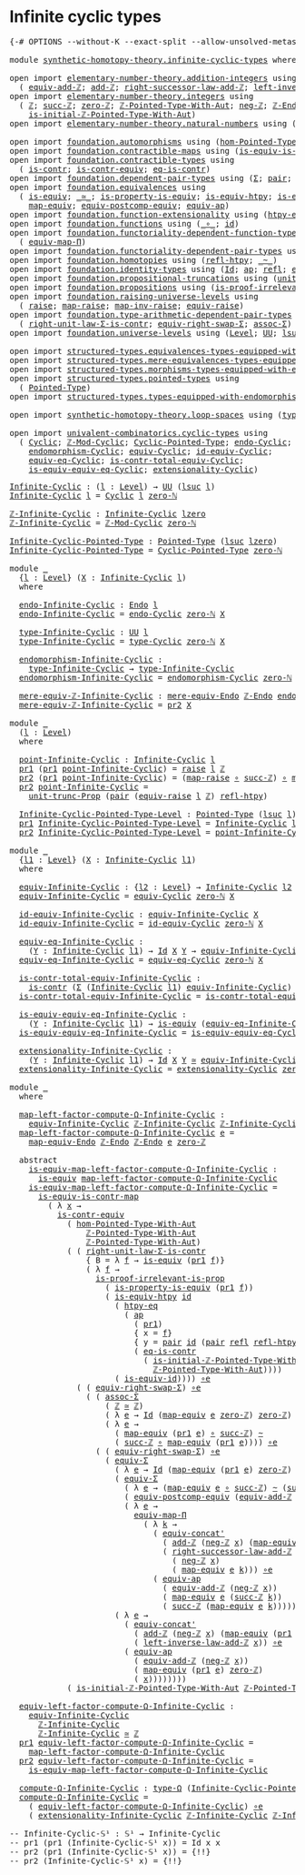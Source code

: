 # Infinite cyclic types

<pre class="Agda"><a id="34" class="Symbol">{-#</a> <a id="38" class="Keyword">OPTIONS</a> <a id="46" class="Pragma">--without-K</a> <a id="58" class="Pragma">--exact-split</a> <a id="72" class="Pragma">--allow-unsolved-metas</a> <a id="95" class="Symbol">#-}</a>

<a id="100" class="Keyword">module</a> <a id="107" href="synthetic-homotopy-theory.infinite-cyclic-types.html" class="Module">synthetic-homotopy-theory.infinite-cyclic-types</a> <a id="155" class="Keyword">where</a>

<a id="162" class="Keyword">open</a> <a id="167" class="Keyword">import</a> <a id="174" href="elementary-number-theory.addition-integers.html" class="Module">elementary-number-theory.addition-integers</a> <a id="217" class="Keyword">using</a>
  <a id="225" class="Symbol">(</a> <a id="227" href="elementary-number-theory.addition-integers.html#14008" class="Function">equiv-add-ℤ</a><a id="238" class="Symbol">;</a> <a id="240" href="elementary-number-theory.addition-integers.html#1489" class="Function">add-ℤ</a><a id="245" class="Symbol">;</a> <a id="247" href="elementary-number-theory.addition-integers.html#4028" class="Function">right-successor-law-add-ℤ</a><a id="272" class="Symbol">;</a> <a id="274" href="elementary-number-theory.addition-integers.html#7226" class="Function">left-inverse-law-add-ℤ</a><a id="296" class="Symbol">)</a>
<a id="298" class="Keyword">open</a> <a id="303" class="Keyword">import</a> <a id="310" href="elementary-number-theory.integers.html" class="Module">elementary-number-theory.integers</a> <a id="344" class="Keyword">using</a>
  <a id="352" class="Symbol">(</a> <a id="354" href="elementary-number-theory.integers.html#1867" class="Function">ℤ</a><a id="355" class="Symbol">;</a> <a id="357" href="elementary-number-theory.integers.html#3458" class="Function">succ-ℤ</a><a id="363" class="Symbol">;</a> <a id="365" href="elementary-number-theory.integers.html#2119" class="Function">zero-ℤ</a><a id="371" class="Symbol">;</a> <a id="373" href="elementary-number-theory.integers.html#11387" class="Function">ℤ-Pointed-Type-With-Aut</a><a id="396" class="Symbol">;</a> <a id="398" href="elementary-number-theory.integers.html#3883" class="Function">neg-ℤ</a><a id="403" class="Symbol">;</a> <a id="405" href="elementary-number-theory.integers.html#3783" class="Function">ℤ-Endo</a><a id="411" class="Symbol">;</a>
    <a id="417" href="elementary-number-theory.integers.html#20906" class="Function">is-initial-ℤ-Pointed-Type-With-Aut</a><a id="451" class="Symbol">)</a>
<a id="453" class="Keyword">open</a> <a id="458" class="Keyword">import</a> <a id="465" href="elementary-number-theory.natural-numbers.html" class="Module">elementary-number-theory.natural-numbers</a> <a id="506" class="Keyword">using</a> <a id="512" class="Symbol">(</a><a id="513" href="elementary-number-theory.natural-numbers.html#1465" class="InductiveConstructor">zero-ℕ</a><a id="519" class="Symbol">)</a>

<a id="522" class="Keyword">open</a> <a id="527" class="Keyword">import</a> <a id="534" href="foundation.automorphisms.html" class="Module">foundation.automorphisms</a> <a id="559" class="Keyword">using</a> <a id="565" class="Symbol">(</a><a id="566" href="foundation.automorphisms.html#2986" class="Function">hom-Pointed-Type-With-Aut</a><a id="591" class="Symbol">)</a>
<a id="593" class="Keyword">open</a> <a id="598" class="Keyword">import</a> <a id="605" href="foundation.contractible-maps.html" class="Module">foundation.contractible-maps</a> <a id="634" class="Keyword">using</a> <a id="640" class="Symbol">(</a><a id="641" href="foundation-core.contractible-maps.html#2368" class="Function">is-equiv-is-contr-map</a><a id="662" class="Symbol">)</a>
<a id="664" class="Keyword">open</a> <a id="669" class="Keyword">import</a> <a id="676" href="foundation.contractible-types.html" class="Module">foundation.contractible-types</a> <a id="706" class="Keyword">using</a>
  <a id="714" class="Symbol">(</a> <a id="716" href="foundation-core.contractible-types.html#992" class="Function">is-contr</a><a id="724" class="Symbol">;</a> <a id="726" href="foundation-core.contractible-types.html#3297" class="Function">is-contr-equiv</a><a id="740" class="Symbol">;</a> <a id="742" href="foundation-core.contractible-types.html#1299" class="Function">eq-is-contr</a><a id="753" class="Symbol">)</a>
<a id="755" class="Keyword">open</a> <a id="760" class="Keyword">import</a> <a id="767" href="foundation.dependent-pair-types.html" class="Module">foundation.dependent-pair-types</a> <a id="799" class="Keyword">using</a> <a id="805" class="Symbol">(</a><a id="806" href="foundation-core.dependent-pair-types.html#502" class="Record">Σ</a><a id="807" class="Symbol">;</a> <a id="809" href="foundation-core.dependent-pair-types.html#575" class="InductiveConstructor">pair</a><a id="813" class="Symbol">;</a> <a id="815" href="foundation-core.dependent-pair-types.html#592" class="Field">pr1</a><a id="818" class="Symbol">;</a> <a id="820" href="foundation-core.dependent-pair-types.html#604" class="Field">pr2</a><a id="823" class="Symbol">)</a>
<a id="825" class="Keyword">open</a> <a id="830" class="Keyword">import</a> <a id="837" href="foundation.equivalences.html" class="Module">foundation.equivalences</a> <a id="861" class="Keyword">using</a>
  <a id="869" class="Symbol">(</a> <a id="871" href="foundation-core.equivalences.html#1542" class="Function">is-equiv</a><a id="879" class="Symbol">;</a> <a id="881" href="foundation-core.equivalences.html#1607" class="Function Operator">_≃_</a><a id="884" class="Symbol">;</a> <a id="886" href="foundation.equivalences.html#12189" class="Function">is-property-is-equiv</a><a id="906" class="Symbol">;</a> <a id="908" href="foundation-core.equivalences.html#10144" class="Function">is-equiv-htpy</a><a id="921" class="Symbol">;</a> <a id="923" href="foundation-core.equivalences.html#2309" class="Function">is-equiv-id</a><a id="934" class="Symbol">;</a> <a id="936" href="foundation-core.equivalences.html#7855" class="Function Operator">_∘e_</a><a id="940" class="Symbol">;</a>
    <a id="946" href="foundation-core.equivalences.html#1807" class="Function">map-equiv</a><a id="955" class="Symbol">;</a> <a id="957" href="foundation.equivalences.html#17419" class="Function">equiv-postcomp-equiv</a><a id="977" class="Symbol">;</a> <a id="979" href="foundation-core.equivalences.html#16732" class="Function">equiv-ap</a><a id="987" class="Symbol">)</a>
<a id="989" class="Keyword">open</a> <a id="994" class="Keyword">import</a> <a id="1001" href="foundation.function-extensionality.html" class="Module">foundation.function-extensionality</a> <a id="1036" class="Keyword">using</a> <a id="1042" class="Symbol">(</a><a id="1043" href="foundation-core.function-extensionality.html#964" class="Function">htpy-eq</a><a id="1050" class="Symbol">)</a>
<a id="1052" class="Keyword">open</a> <a id="1057" class="Keyword">import</a> <a id="1064" href="foundation.functions.html" class="Module">foundation.functions</a> <a id="1085" class="Keyword">using</a> <a id="1091" class="Symbol">(</a><a id="1092" href="foundation-core.functions.html#407" class="Function Operator">_∘_</a><a id="1095" class="Symbol">;</a> <a id="1097" href="foundation-core.functions.html#309" class="Function">id</a><a id="1099" class="Symbol">)</a>
<a id="1101" class="Keyword">open</a> <a id="1106" class="Keyword">import</a> <a id="1113" href="foundation.functoriality-dependent-function-types.html" class="Module">foundation.functoriality-dependent-function-types</a> <a id="1163" class="Keyword">using</a>
  <a id="1171" class="Symbol">(</a> <a id="1173" href="foundation-core.functoriality-dependent-function-types.html#2222" class="Function">equiv-map-Π</a><a id="1184" class="Symbol">)</a>
<a id="1186" class="Keyword">open</a> <a id="1191" class="Keyword">import</a> <a id="1198" href="foundation.functoriality-dependent-pair-types.html" class="Module">foundation.functoriality-dependent-pair-types</a> <a id="1244" class="Keyword">using</a> <a id="1250" class="Symbol">(</a><a id="1251" href="foundation-core.functoriality-dependent-pair-types.html#10421" class="Function">equiv-Σ</a><a id="1258" class="Symbol">)</a>
<a id="1260" class="Keyword">open</a> <a id="1265" class="Keyword">import</a> <a id="1272" href="foundation.homotopies.html" class="Module">foundation.homotopies</a> <a id="1294" class="Keyword">using</a> <a id="1300" class="Symbol">(</a><a id="1301" href="foundation-core.homotopies.html#710" class="Function">refl-htpy</a><a id="1310" class="Symbol">;</a> <a id="1312" href="foundation-core.homotopies.html#545" class="Function Operator">_~_</a><a id="1315" class="Symbol">)</a>
<a id="1317" class="Keyword">open</a> <a id="1322" class="Keyword">import</a> <a id="1329" href="foundation.identity-types.html" class="Module">foundation.identity-types</a> <a id="1355" class="Keyword">using</a> <a id="1361" class="Symbol">(</a><a id="1362" href="foundation-core.identity-types.html#641" class="Datatype">Id</a><a id="1364" class="Symbol">;</a> <a id="1366" href="foundation-core.identity-types.html#2853" class="Function">ap</a><a id="1368" class="Symbol">;</a> <a id="1370" href="foundation-core.identity-types.html#694" class="InductiveConstructor">refl</a><a id="1374" class="Symbol">;</a> <a id="1376" href="foundation.identity-types.html#2710" class="Function">equiv-concat&#39;</a><a id="1389" class="Symbol">)</a>
<a id="1391" class="Keyword">open</a> <a id="1396" class="Keyword">import</a> <a id="1403" href="foundation.propositional-truncations.html" class="Module">foundation.propositional-truncations</a> <a id="1440" class="Keyword">using</a> <a id="1446" class="Symbol">(</a><a id="1447" href="foundation.propositional-truncations.html#2096" class="Function">unit-trunc-Prop</a><a id="1462" class="Symbol">)</a>
<a id="1464" class="Keyword">open</a> <a id="1469" class="Keyword">import</a> <a id="1476" href="foundation.propositions.html" class="Module">foundation.propositions</a> <a id="1500" class="Keyword">using</a> <a id="1506" class="Symbol">(</a><a id="1507" href="foundation-core.propositions.html#3036" class="Function">is-proof-irrelevant-is-prop</a><a id="1534" class="Symbol">)</a>
<a id="1536" class="Keyword">open</a> <a id="1541" class="Keyword">import</a> <a id="1548" href="foundation.raising-universe-levels.html" class="Module">foundation.raising-universe-levels</a> <a id="1583" class="Keyword">using</a>
  <a id="1591" class="Symbol">(</a> <a id="1593" href="foundation.raising-universe-levels.html#964" class="Datatype">raise</a><a id="1598" class="Symbol">;</a> <a id="1600" href="foundation.raising-universe-levels.html#1029" class="InductiveConstructor">map-raise</a><a id="1609" class="Symbol">;</a> <a id="1611" href="foundation.raising-universe-levels.html#1105" class="Function">map-inv-raise</a><a id="1624" class="Symbol">;</a> <a id="1626" href="foundation.raising-universe-levels.html#1541" class="Function">equiv-raise</a><a id="1637" class="Symbol">)</a>
<a id="1639" class="Keyword">open</a> <a id="1644" class="Keyword">import</a> <a id="1651" href="foundation.type-arithmetic-dependent-pair-types.html" class="Module">foundation.type-arithmetic-dependent-pair-types</a> <a id="1699" class="Keyword">using</a>
  <a id="1707" class="Symbol">(</a> <a id="1709" href="foundation-core.type-arithmetic-dependent-pair-types.html#4301" class="Function">right-unit-law-Σ-is-contr</a><a id="1734" class="Symbol">;</a> <a id="1736" href="foundation-core.type-arithmetic-dependent-pair-types.html#11499" class="Function">equiv-right-swap-Σ</a><a id="1754" class="Symbol">;</a> <a id="1756" href="foundation-core.type-arithmetic-dependent-pair-types.html#5662" class="Function">assoc-Σ</a><a id="1763" class="Symbol">)</a>
<a id="1765" class="Keyword">open</a> <a id="1770" class="Keyword">import</a> <a id="1777" href="foundation.universe-levels.html" class="Module">foundation.universe-levels</a> <a id="1804" class="Keyword">using</a> <a id="1810" class="Symbol">(</a><a id="1811" href="Agda.Primitive.html#597" class="Postulate">Level</a><a id="1816" class="Symbol">;</a> <a id="1818" href="foundation-core.universe-levels.html#222" class="Primitive">UU</a><a id="1820" class="Symbol">;</a> <a id="1822" href="Agda.Primitive.html#780" class="Primitive">lsuc</a><a id="1826" class="Symbol">;</a> <a id="1828" href="Agda.Primitive.html#764" class="Primitive">lzero</a><a id="1833" class="Symbol">;</a> <a id="1835" href="Agda.Primitive.html#810" class="Primitive Operator">_⊔_</a><a id="1838" class="Symbol">)</a>

<a id="1841" class="Keyword">open</a> <a id="1846" class="Keyword">import</a> <a id="1853" href="structured-types.equivalences-types-equipped-with-endomorphisms.html" class="Module">structured-types.equivalences-types-equipped-with-endomorphisms</a>
<a id="1917" class="Keyword">open</a> <a id="1922" class="Keyword">import</a> <a id="1929" href="structured-types.mere-equivalences-types-equipped-with-endomorphisms.html" class="Module">structured-types.mere-equivalences-types-equipped-with-endomorphisms</a>
<a id="1998" class="Keyword">open</a> <a id="2003" class="Keyword">import</a> <a id="2010" href="structured-types.morphisms-types-equipped-with-endomorphisms.html" class="Module">structured-types.morphisms-types-equipped-with-endomorphisms</a>
<a id="2071" class="Keyword">open</a> <a id="2076" class="Keyword">import</a> <a id="2083" href="structured-types.pointed-types.html" class="Module">structured-types.pointed-types</a> <a id="2114" class="Keyword">using</a>
  <a id="2122" class="Symbol">(</a> <a id="2124" href="structured-types.pointed-types.html#383" class="Function">Pointed-Type</a><a id="2136" class="Symbol">)</a>
<a id="2138" class="Keyword">open</a> <a id="2143" class="Keyword">import</a> <a id="2150" href="structured-types.types-equipped-with-endomorphisms.html" class="Module">structured-types.types-equipped-with-endomorphisms</a>

<a id="2202" class="Keyword">open</a> <a id="2207" class="Keyword">import</a> <a id="2214" href="synthetic-homotopy-theory.loop-spaces.html" class="Module">synthetic-homotopy-theory.loop-spaces</a> <a id="2252" class="Keyword">using</a> <a id="2258" class="Symbol">(</a><a id="2259" href="synthetic-homotopy-theory.loop-spaces.html#1115" class="Function">type-Ω</a><a id="2265" class="Symbol">)</a>

<a id="2268" class="Keyword">open</a> <a id="2273" class="Keyword">import</a> <a id="2280" href="univalent-combinatorics.cyclic-types.html" class="Module">univalent-combinatorics.cyclic-types</a> <a id="2317" class="Keyword">using</a>
  <a id="2325" class="Symbol">(</a> <a id="2327" href="univalent-combinatorics.cyclic-types.html#3991" class="Function">Cyclic</a><a id="2333" class="Symbol">;</a> <a id="2335" href="univalent-combinatorics.cyclic-types.html#4074" class="Function">ℤ-Mod-Cyclic</a><a id="2347" class="Symbol">;</a> <a id="2349" href="univalent-combinatorics.cyclic-types.html#4210" class="Function">Cyclic-Pointed-Type</a><a id="2368" class="Symbol">;</a> <a id="2370" href="univalent-combinatorics.cyclic-types.html#4359" class="Function">endo-Cyclic</a><a id="2381" class="Symbol">;</a> <a id="2383" href="univalent-combinatorics.cyclic-types.html#4436" class="Function">type-Cyclic</a><a id="2394" class="Symbol">;</a>
    <a id="2400" href="univalent-combinatorics.cyclic-types.html#4994" class="Function">endomorphism-Cyclic</a><a id="2419" class="Symbol">;</a> <a id="2421" href="univalent-combinatorics.cyclic-types.html#5238" class="Function">equiv-Cyclic</a><a id="2433" class="Symbol">;</a> <a id="2435" href="univalent-combinatorics.cyclic-types.html#6261" class="Function">id-equiv-Cyclic</a><a id="2450" class="Symbol">;</a>
    <a id="2456" href="univalent-combinatorics.cyclic-types.html#6402" class="Function">equiv-eq-Cyclic</a><a id="2471" class="Symbol">;</a> <a id="2473" href="univalent-combinatorics.cyclic-types.html#6512" class="Function">is-contr-total-equiv-Cyclic</a><a id="2500" class="Symbol">;</a>
    <a id="2506" href="univalent-combinatorics.cyclic-types.html#6941" class="Function">is-equiv-equiv-eq-Cyclic</a><a id="2530" class="Symbol">;</a> <a id="2532" href="univalent-combinatorics.cyclic-types.html#7180" class="Function">extensionality-Cyclic</a><a id="2553" class="Symbol">)</a>
</pre>
<pre class="Agda"><a id="Infinite-Cyclic"></a><a id="2568" href="synthetic-homotopy-theory.infinite-cyclic-types.html#2568" class="Function">Infinite-Cyclic</a> <a id="2584" class="Symbol">:</a> <a id="2586" class="Symbol">(</a><a id="2587" href="synthetic-homotopy-theory.infinite-cyclic-types.html#2587" class="Bound">l</a> <a id="2589" class="Symbol">:</a> <a id="2591" href="Agda.Primitive.html#597" class="Postulate">Level</a><a id="2596" class="Symbol">)</a> <a id="2598" class="Symbol">→</a> <a id="2600" href="foundation-core.universe-levels.html#222" class="Primitive">UU</a> <a id="2603" class="Symbol">(</a><a id="2604" href="Agda.Primitive.html#780" class="Primitive">lsuc</a> <a id="2609" href="synthetic-homotopy-theory.infinite-cyclic-types.html#2587" class="Bound">l</a><a id="2610" class="Symbol">)</a>
<a id="2612" href="synthetic-homotopy-theory.infinite-cyclic-types.html#2568" class="Function">Infinite-Cyclic</a> <a id="2628" href="synthetic-homotopy-theory.infinite-cyclic-types.html#2628" class="Bound">l</a> <a id="2630" class="Symbol">=</a> <a id="2632" href="univalent-combinatorics.cyclic-types.html#3991" class="Function">Cyclic</a> <a id="2639" href="synthetic-homotopy-theory.infinite-cyclic-types.html#2628" class="Bound">l</a> <a id="2641" href="elementary-number-theory.natural-numbers.html#1465" class="InductiveConstructor">zero-ℕ</a> 

<a id="ℤ-Infinite-Cyclic"></a><a id="2650" href="synthetic-homotopy-theory.infinite-cyclic-types.html#2650" class="Function">ℤ-Infinite-Cyclic</a> <a id="2668" class="Symbol">:</a> <a id="2670" href="synthetic-homotopy-theory.infinite-cyclic-types.html#2568" class="Function">Infinite-Cyclic</a> <a id="2686" href="Agda.Primitive.html#764" class="Primitive">lzero</a>
<a id="2692" href="synthetic-homotopy-theory.infinite-cyclic-types.html#2650" class="Function">ℤ-Infinite-Cyclic</a> <a id="2710" class="Symbol">=</a> <a id="2712" href="univalent-combinatorics.cyclic-types.html#4074" class="Function">ℤ-Mod-Cyclic</a> <a id="2725" href="elementary-number-theory.natural-numbers.html#1465" class="InductiveConstructor">zero-ℕ</a>

<a id="Infinite-Cyclic-Pointed-Type"></a><a id="2733" href="synthetic-homotopy-theory.infinite-cyclic-types.html#2733" class="Function">Infinite-Cyclic-Pointed-Type</a> <a id="2762" class="Symbol">:</a> <a id="2764" href="structured-types.pointed-types.html#383" class="Function">Pointed-Type</a> <a id="2777" class="Symbol">(</a><a id="2778" href="Agda.Primitive.html#780" class="Primitive">lsuc</a> <a id="2783" href="Agda.Primitive.html#764" class="Primitive">lzero</a><a id="2788" class="Symbol">)</a>
<a id="2790" href="synthetic-homotopy-theory.infinite-cyclic-types.html#2733" class="Function">Infinite-Cyclic-Pointed-Type</a> <a id="2819" class="Symbol">=</a> <a id="2821" href="univalent-combinatorics.cyclic-types.html#4210" class="Function">Cyclic-Pointed-Type</a> <a id="2841" href="elementary-number-theory.natural-numbers.html#1465" class="InductiveConstructor">zero-ℕ</a>

<a id="2849" class="Keyword">module</a> <a id="2856" href="synthetic-homotopy-theory.infinite-cyclic-types.html#2856" class="Module">_</a>
  <a id="2860" class="Symbol">{</a><a id="2861" href="synthetic-homotopy-theory.infinite-cyclic-types.html#2861" class="Bound">l</a> <a id="2863" class="Symbol">:</a> <a id="2865" href="Agda.Primitive.html#597" class="Postulate">Level</a><a id="2870" class="Symbol">}</a> <a id="2872" class="Symbol">(</a><a id="2873" href="synthetic-homotopy-theory.infinite-cyclic-types.html#2873" class="Bound">X</a> <a id="2875" class="Symbol">:</a> <a id="2877" href="synthetic-homotopy-theory.infinite-cyclic-types.html#2568" class="Function">Infinite-Cyclic</a> <a id="2893" href="synthetic-homotopy-theory.infinite-cyclic-types.html#2861" class="Bound">l</a><a id="2894" class="Symbol">)</a>
  <a id="2898" class="Keyword">where</a>

  <a id="2907" href="synthetic-homotopy-theory.infinite-cyclic-types.html#2907" class="Function">endo-Infinite-Cyclic</a> <a id="2928" class="Symbol">:</a> <a id="2930" href="structured-types.types-equipped-with-endomorphisms.html#454" class="Function">Endo</a> <a id="2935" href="synthetic-homotopy-theory.infinite-cyclic-types.html#2861" class="Bound">l</a>
  <a id="2939" href="synthetic-homotopy-theory.infinite-cyclic-types.html#2907" class="Function">endo-Infinite-Cyclic</a> <a id="2960" class="Symbol">=</a> <a id="2962" href="univalent-combinatorics.cyclic-types.html#4359" class="Function">endo-Cyclic</a> <a id="2974" href="elementary-number-theory.natural-numbers.html#1465" class="InductiveConstructor">zero-ℕ</a> <a id="2981" href="synthetic-homotopy-theory.infinite-cyclic-types.html#2873" class="Bound">X</a>
  
  <a id="2988" href="synthetic-homotopy-theory.infinite-cyclic-types.html#2988" class="Function">type-Infinite-Cyclic</a> <a id="3009" class="Symbol">:</a> <a id="3011" href="foundation-core.universe-levels.html#222" class="Primitive">UU</a> <a id="3014" href="synthetic-homotopy-theory.infinite-cyclic-types.html#2861" class="Bound">l</a>
  <a id="3018" href="synthetic-homotopy-theory.infinite-cyclic-types.html#2988" class="Function">type-Infinite-Cyclic</a> <a id="3039" class="Symbol">=</a> <a id="3041" href="univalent-combinatorics.cyclic-types.html#4436" class="Function">type-Cyclic</a> <a id="3053" href="elementary-number-theory.natural-numbers.html#1465" class="InductiveConstructor">zero-ℕ</a> <a id="3060" href="synthetic-homotopy-theory.infinite-cyclic-types.html#2873" class="Bound">X</a>
  
  <a id="3067" href="synthetic-homotopy-theory.infinite-cyclic-types.html#3067" class="Function">endomorphism-Infinite-Cyclic</a> <a id="3096" class="Symbol">:</a>
    <a id="3102" href="synthetic-homotopy-theory.infinite-cyclic-types.html#2988" class="Function">type-Infinite-Cyclic</a> <a id="3123" class="Symbol">→</a> <a id="3125" href="synthetic-homotopy-theory.infinite-cyclic-types.html#2988" class="Function">type-Infinite-Cyclic</a>
  <a id="3148" href="synthetic-homotopy-theory.infinite-cyclic-types.html#3067" class="Function">endomorphism-Infinite-Cyclic</a> <a id="3177" class="Symbol">=</a> <a id="3179" href="univalent-combinatorics.cyclic-types.html#4994" class="Function">endomorphism-Cyclic</a> <a id="3199" href="elementary-number-theory.natural-numbers.html#1465" class="InductiveConstructor">zero-ℕ</a> <a id="3206" href="synthetic-homotopy-theory.infinite-cyclic-types.html#2873" class="Bound">X</a>

  <a id="3211" href="synthetic-homotopy-theory.infinite-cyclic-types.html#3211" class="Function">mere-equiv-ℤ-Infinite-Cyclic</a> <a id="3240" class="Symbol">:</a> <a id="3242" href="structured-types.mere-equivalences-types-equipped-with-endomorphisms.html#944" class="Function">mere-equiv-Endo</a> <a id="3258" href="elementary-number-theory.integers.html#3783" class="Function">ℤ-Endo</a> <a id="3265" href="synthetic-homotopy-theory.infinite-cyclic-types.html#2907" class="Function">endo-Infinite-Cyclic</a>
  <a id="3288" href="synthetic-homotopy-theory.infinite-cyclic-types.html#3211" class="Function">mere-equiv-ℤ-Infinite-Cyclic</a> <a id="3317" class="Symbol">=</a> <a id="3319" href="foundation-core.dependent-pair-types.html#604" class="Field">pr2</a> <a id="3323" href="synthetic-homotopy-theory.infinite-cyclic-types.html#2873" class="Bound">X</a>
  
<a id="3328" class="Keyword">module</a> <a id="3335" href="synthetic-homotopy-theory.infinite-cyclic-types.html#3335" class="Module">_</a>
  <a id="3339" class="Symbol">(</a><a id="3340" href="synthetic-homotopy-theory.infinite-cyclic-types.html#3340" class="Bound">l</a> <a id="3342" class="Symbol">:</a> <a id="3344" href="Agda.Primitive.html#597" class="Postulate">Level</a><a id="3349" class="Symbol">)</a>
  <a id="3353" class="Keyword">where</a>

  <a id="3362" href="synthetic-homotopy-theory.infinite-cyclic-types.html#3362" class="Function">point-Infinite-Cyclic</a> <a id="3384" class="Symbol">:</a> <a id="3386" href="synthetic-homotopy-theory.infinite-cyclic-types.html#2568" class="Function">Infinite-Cyclic</a> <a id="3402" href="synthetic-homotopy-theory.infinite-cyclic-types.html#3340" class="Bound">l</a>
  <a id="3406" href="foundation-core.dependent-pair-types.html#592" class="Field">pr1</a> <a id="3410" class="Symbol">(</a><a id="3411" href="foundation-core.dependent-pair-types.html#592" class="Field">pr1</a> <a id="3415" href="synthetic-homotopy-theory.infinite-cyclic-types.html#3362" class="Function">point-Infinite-Cyclic</a><a id="3436" class="Symbol">)</a> <a id="3438" class="Symbol">=</a> <a id="3440" href="foundation.raising-universe-levels.html#964" class="Datatype">raise</a> <a id="3446" href="synthetic-homotopy-theory.infinite-cyclic-types.html#3340" class="Bound">l</a> <a id="3448" href="elementary-number-theory.integers.html#1867" class="Function">ℤ</a>
  <a id="3452" href="foundation-core.dependent-pair-types.html#604" class="Field">pr2</a> <a id="3456" class="Symbol">(</a><a id="3457" href="foundation-core.dependent-pair-types.html#592" class="Field">pr1</a> <a id="3461" href="synthetic-homotopy-theory.infinite-cyclic-types.html#3362" class="Function">point-Infinite-Cyclic</a><a id="3482" class="Symbol">)</a> <a id="3484" class="Symbol">=</a> <a id="3486" class="Symbol">(</a><a id="3487" href="foundation.raising-universe-levels.html#1029" class="InductiveConstructor">map-raise</a> <a id="3497" href="foundation-core.functions.html#407" class="Function Operator">∘</a> <a id="3499" href="elementary-number-theory.integers.html#3458" class="Function">succ-ℤ</a><a id="3505" class="Symbol">)</a> <a id="3507" href="foundation-core.functions.html#407" class="Function Operator">∘</a> <a id="3509" href="foundation.raising-universe-levels.html#1105" class="Function">map-inv-raise</a>
  <a id="3525" href="foundation-core.dependent-pair-types.html#604" class="Field">pr2</a> <a id="3529" href="synthetic-homotopy-theory.infinite-cyclic-types.html#3362" class="Function">point-Infinite-Cyclic</a> <a id="3551" class="Symbol">=</a>
    <a id="3557" href="foundation.propositional-truncations.html#2096" class="Function">unit-trunc-Prop</a> <a id="3573" class="Symbol">(</a><a id="3574" href="foundation-core.dependent-pair-types.html#575" class="InductiveConstructor">pair</a> <a id="3579" class="Symbol">(</a><a id="3580" href="foundation.raising-universe-levels.html#1541" class="Function">equiv-raise</a> <a id="3592" href="synthetic-homotopy-theory.infinite-cyclic-types.html#3340" class="Bound">l</a> <a id="3594" href="elementary-number-theory.integers.html#1867" class="Function">ℤ</a><a id="3595" class="Symbol">)</a> <a id="3597" href="foundation-core.homotopies.html#710" class="Function">refl-htpy</a><a id="3606" class="Symbol">)</a>

  <a id="3611" href="synthetic-homotopy-theory.infinite-cyclic-types.html#3611" class="Function">Infinite-Cyclic-Pointed-Type-Level</a> <a id="3646" class="Symbol">:</a> <a id="3648" href="structured-types.pointed-types.html#383" class="Function">Pointed-Type</a> <a id="3661" class="Symbol">(</a><a id="3662" href="Agda.Primitive.html#780" class="Primitive">lsuc</a> <a id="3667" href="synthetic-homotopy-theory.infinite-cyclic-types.html#3340" class="Bound">l</a><a id="3668" class="Symbol">)</a>
  <a id="3672" href="foundation-core.dependent-pair-types.html#592" class="Field">pr1</a> <a id="3676" href="synthetic-homotopy-theory.infinite-cyclic-types.html#3611" class="Function">Infinite-Cyclic-Pointed-Type-Level</a> <a id="3711" class="Symbol">=</a> <a id="3713" href="synthetic-homotopy-theory.infinite-cyclic-types.html#2568" class="Function">Infinite-Cyclic</a> <a id="3729" href="synthetic-homotopy-theory.infinite-cyclic-types.html#3340" class="Bound">l</a>
  <a id="3733" href="foundation-core.dependent-pair-types.html#604" class="Field">pr2</a> <a id="3737" href="synthetic-homotopy-theory.infinite-cyclic-types.html#3611" class="Function">Infinite-Cyclic-Pointed-Type-Level</a> <a id="3772" class="Symbol">=</a> <a id="3774" href="synthetic-homotopy-theory.infinite-cyclic-types.html#3362" class="Function">point-Infinite-Cyclic</a>

<a id="3797" class="Keyword">module</a> <a id="3804" href="synthetic-homotopy-theory.infinite-cyclic-types.html#3804" class="Module">_</a>
  <a id="3808" class="Symbol">{</a><a id="3809" href="synthetic-homotopy-theory.infinite-cyclic-types.html#3809" class="Bound">l1</a> <a id="3812" class="Symbol">:</a> <a id="3814" href="Agda.Primitive.html#597" class="Postulate">Level</a><a id="3819" class="Symbol">}</a> <a id="3821" class="Symbol">(</a><a id="3822" href="synthetic-homotopy-theory.infinite-cyclic-types.html#3822" class="Bound">X</a> <a id="3824" class="Symbol">:</a> <a id="3826" href="synthetic-homotopy-theory.infinite-cyclic-types.html#2568" class="Function">Infinite-Cyclic</a> <a id="3842" href="synthetic-homotopy-theory.infinite-cyclic-types.html#3809" class="Bound">l1</a><a id="3844" class="Symbol">)</a> 
  <a id="3849" class="Keyword">where</a>
  
  <a id="3860" href="synthetic-homotopy-theory.infinite-cyclic-types.html#3860" class="Function">equiv-Infinite-Cyclic</a> <a id="3882" class="Symbol">:</a> <a id="3884" class="Symbol">{</a><a id="3885" href="synthetic-homotopy-theory.infinite-cyclic-types.html#3885" class="Bound">l2</a> <a id="3888" class="Symbol">:</a> <a id="3890" href="Agda.Primitive.html#597" class="Postulate">Level</a><a id="3895" class="Symbol">}</a> <a id="3897" class="Symbol">→</a> <a id="3899" href="synthetic-homotopy-theory.infinite-cyclic-types.html#2568" class="Function">Infinite-Cyclic</a> <a id="3915" href="synthetic-homotopy-theory.infinite-cyclic-types.html#3885" class="Bound">l2</a> <a id="3918" class="Symbol">→</a> <a id="3920" href="foundation-core.universe-levels.html#222" class="Primitive">UU</a> <a id="3923" class="Symbol">(</a><a id="3924" href="synthetic-homotopy-theory.infinite-cyclic-types.html#3809" class="Bound">l1</a> <a id="3927" href="Agda.Primitive.html#810" class="Primitive Operator">⊔</a> <a id="3929" href="synthetic-homotopy-theory.infinite-cyclic-types.html#3885" class="Bound">l2</a><a id="3931" class="Symbol">)</a>
  <a id="3935" href="synthetic-homotopy-theory.infinite-cyclic-types.html#3860" class="Function">equiv-Infinite-Cyclic</a> <a id="3957" class="Symbol">=</a> <a id="3959" href="univalent-combinatorics.cyclic-types.html#5238" class="Function">equiv-Cyclic</a> <a id="3972" href="elementary-number-theory.natural-numbers.html#1465" class="InductiveConstructor">zero-ℕ</a> <a id="3979" href="synthetic-homotopy-theory.infinite-cyclic-types.html#3822" class="Bound">X</a>

  <a id="3984" href="synthetic-homotopy-theory.infinite-cyclic-types.html#3984" class="Function">id-equiv-Infinite-Cyclic</a> <a id="4009" class="Symbol">:</a> <a id="4011" href="synthetic-homotopy-theory.infinite-cyclic-types.html#3860" class="Function">equiv-Infinite-Cyclic</a> <a id="4033" href="synthetic-homotopy-theory.infinite-cyclic-types.html#3822" class="Bound">X</a>
  <a id="4037" href="synthetic-homotopy-theory.infinite-cyclic-types.html#3984" class="Function">id-equiv-Infinite-Cyclic</a> <a id="4062" class="Symbol">=</a> <a id="4064" href="univalent-combinatorics.cyclic-types.html#6261" class="Function">id-equiv-Cyclic</a> <a id="4080" href="elementary-number-theory.natural-numbers.html#1465" class="InductiveConstructor">zero-ℕ</a> <a id="4087" href="synthetic-homotopy-theory.infinite-cyclic-types.html#3822" class="Bound">X</a>

  <a id="4092" href="synthetic-homotopy-theory.infinite-cyclic-types.html#4092" class="Function">equiv-eq-Infinite-Cyclic</a> <a id="4117" class="Symbol">:</a>
    <a id="4123" class="Symbol">(</a><a id="4124" href="synthetic-homotopy-theory.infinite-cyclic-types.html#4124" class="Bound">Y</a> <a id="4126" class="Symbol">:</a> <a id="4128" href="synthetic-homotopy-theory.infinite-cyclic-types.html#2568" class="Function">Infinite-Cyclic</a> <a id="4144" href="synthetic-homotopy-theory.infinite-cyclic-types.html#3809" class="Bound">l1</a><a id="4146" class="Symbol">)</a> <a id="4148" class="Symbol">→</a> <a id="4150" href="foundation-core.identity-types.html#641" class="Datatype">Id</a> <a id="4153" href="synthetic-homotopy-theory.infinite-cyclic-types.html#3822" class="Bound">X</a> <a id="4155" href="synthetic-homotopy-theory.infinite-cyclic-types.html#4124" class="Bound">Y</a> <a id="4157" class="Symbol">→</a> <a id="4159" href="synthetic-homotopy-theory.infinite-cyclic-types.html#3860" class="Function">equiv-Infinite-Cyclic</a> <a id="4181" href="synthetic-homotopy-theory.infinite-cyclic-types.html#4124" class="Bound">Y</a>
  <a id="4185" href="synthetic-homotopy-theory.infinite-cyclic-types.html#4092" class="Function">equiv-eq-Infinite-Cyclic</a> <a id="4210" class="Symbol">=</a> <a id="4212" href="univalent-combinatorics.cyclic-types.html#6402" class="Function">equiv-eq-Cyclic</a> <a id="4228" href="elementary-number-theory.natural-numbers.html#1465" class="InductiveConstructor">zero-ℕ</a> <a id="4235" href="synthetic-homotopy-theory.infinite-cyclic-types.html#3822" class="Bound">X</a>
  
  <a id="4242" href="synthetic-homotopy-theory.infinite-cyclic-types.html#4242" class="Function">is-contr-total-equiv-Infinite-Cyclic</a> <a id="4279" class="Symbol">:</a>
    <a id="4285" href="foundation-core.contractible-types.html#992" class="Function">is-contr</a> <a id="4294" class="Symbol">(</a><a id="4295" href="foundation-core.dependent-pair-types.html#502" class="Record">Σ</a> <a id="4297" class="Symbol">(</a><a id="4298" href="synthetic-homotopy-theory.infinite-cyclic-types.html#2568" class="Function">Infinite-Cyclic</a> <a id="4314" href="synthetic-homotopy-theory.infinite-cyclic-types.html#3809" class="Bound">l1</a><a id="4316" class="Symbol">)</a> <a id="4318" href="synthetic-homotopy-theory.infinite-cyclic-types.html#3860" class="Function">equiv-Infinite-Cyclic</a><a id="4339" class="Symbol">)</a>
  <a id="4343" href="synthetic-homotopy-theory.infinite-cyclic-types.html#4242" class="Function">is-contr-total-equiv-Infinite-Cyclic</a> <a id="4380" class="Symbol">=</a> <a id="4382" href="univalent-combinatorics.cyclic-types.html#6512" class="Function">is-contr-total-equiv-Cyclic</a> <a id="4410" href="elementary-number-theory.natural-numbers.html#1465" class="InductiveConstructor">zero-ℕ</a> <a id="4417" href="synthetic-homotopy-theory.infinite-cyclic-types.html#3822" class="Bound">X</a>

  <a id="4422" href="synthetic-homotopy-theory.infinite-cyclic-types.html#4422" class="Function">is-equiv-equiv-eq-Infinite-Cyclic</a> <a id="4456" class="Symbol">:</a>
    <a id="4462" class="Symbol">(</a><a id="4463" href="synthetic-homotopy-theory.infinite-cyclic-types.html#4463" class="Bound">Y</a> <a id="4465" class="Symbol">:</a> <a id="4467" href="synthetic-homotopy-theory.infinite-cyclic-types.html#2568" class="Function">Infinite-Cyclic</a> <a id="4483" href="synthetic-homotopy-theory.infinite-cyclic-types.html#3809" class="Bound">l1</a><a id="4485" class="Symbol">)</a> <a id="4487" class="Symbol">→</a> <a id="4489" href="foundation-core.equivalences.html#1542" class="Function">is-equiv</a> <a id="4498" class="Symbol">(</a><a id="4499" href="synthetic-homotopy-theory.infinite-cyclic-types.html#4092" class="Function">equiv-eq-Infinite-Cyclic</a> <a id="4524" href="synthetic-homotopy-theory.infinite-cyclic-types.html#4463" class="Bound">Y</a><a id="4525" class="Symbol">)</a>
  <a id="4529" href="synthetic-homotopy-theory.infinite-cyclic-types.html#4422" class="Function">is-equiv-equiv-eq-Infinite-Cyclic</a> <a id="4563" class="Symbol">=</a> <a id="4565" href="univalent-combinatorics.cyclic-types.html#6941" class="Function">is-equiv-equiv-eq-Cyclic</a> <a id="4590" href="elementary-number-theory.natural-numbers.html#1465" class="InductiveConstructor">zero-ℕ</a> <a id="4597" href="synthetic-homotopy-theory.infinite-cyclic-types.html#3822" class="Bound">X</a>

  <a id="4602" href="synthetic-homotopy-theory.infinite-cyclic-types.html#4602" class="Function">extensionality-Infinite-Cyclic</a> <a id="4633" class="Symbol">:</a>
    <a id="4639" class="Symbol">(</a><a id="4640" href="synthetic-homotopy-theory.infinite-cyclic-types.html#4640" class="Bound">Y</a> <a id="4642" class="Symbol">:</a> <a id="4644" href="synthetic-homotopy-theory.infinite-cyclic-types.html#2568" class="Function">Infinite-Cyclic</a> <a id="4660" href="synthetic-homotopy-theory.infinite-cyclic-types.html#3809" class="Bound">l1</a><a id="4662" class="Symbol">)</a> <a id="4664" class="Symbol">→</a> <a id="4666" href="foundation-core.identity-types.html#641" class="Datatype">Id</a> <a id="4669" href="synthetic-homotopy-theory.infinite-cyclic-types.html#3822" class="Bound">X</a> <a id="4671" href="synthetic-homotopy-theory.infinite-cyclic-types.html#4640" class="Bound">Y</a> <a id="4673" href="foundation-core.equivalences.html#1607" class="Function Operator">≃</a> <a id="4675" href="synthetic-homotopy-theory.infinite-cyclic-types.html#3860" class="Function">equiv-Infinite-Cyclic</a> <a id="4697" href="synthetic-homotopy-theory.infinite-cyclic-types.html#4640" class="Bound">Y</a>
  <a id="4701" href="synthetic-homotopy-theory.infinite-cyclic-types.html#4602" class="Function">extensionality-Infinite-Cyclic</a> <a id="4732" class="Symbol">=</a> <a id="4734" href="univalent-combinatorics.cyclic-types.html#7180" class="Function">extensionality-Cyclic</a> <a id="4756" href="elementary-number-theory.natural-numbers.html#1465" class="InductiveConstructor">zero-ℕ</a> <a id="4763" href="synthetic-homotopy-theory.infinite-cyclic-types.html#3822" class="Bound">X</a>

<a id="4766" class="Keyword">module</a> <a id="4773" href="synthetic-homotopy-theory.infinite-cyclic-types.html#4773" class="Module">_</a>
  <a id="4777" class="Keyword">where</a>
  
  <a id="4788" href="synthetic-homotopy-theory.infinite-cyclic-types.html#4788" class="Function">map-left-factor-compute-Ω-Infinite-Cyclic</a> <a id="4830" class="Symbol">:</a>
    <a id="4836" href="synthetic-homotopy-theory.infinite-cyclic-types.html#3860" class="Function">equiv-Infinite-Cyclic</a> <a id="4858" href="synthetic-homotopy-theory.infinite-cyclic-types.html#2650" class="Function">ℤ-Infinite-Cyclic</a> <a id="4876" href="synthetic-homotopy-theory.infinite-cyclic-types.html#2650" class="Function">ℤ-Infinite-Cyclic</a> <a id="4894" class="Symbol">→</a> <a id="4896" href="elementary-number-theory.integers.html#1867" class="Function">ℤ</a>
  <a id="4900" href="synthetic-homotopy-theory.infinite-cyclic-types.html#4788" class="Function">map-left-factor-compute-Ω-Infinite-Cyclic</a> <a id="4942" href="synthetic-homotopy-theory.infinite-cyclic-types.html#4942" class="Bound">e</a> <a id="4944" class="Symbol">=</a>
    <a id="4950" href="structured-types.equivalences-types-equipped-with-endomorphisms.html#1431" class="Function">map-equiv-Endo</a> <a id="4965" href="elementary-number-theory.integers.html#3783" class="Function">ℤ-Endo</a> <a id="4972" href="elementary-number-theory.integers.html#3783" class="Function">ℤ-Endo</a> <a id="4979" href="synthetic-homotopy-theory.infinite-cyclic-types.html#4942" class="Bound">e</a> <a id="4981" href="elementary-number-theory.integers.html#2119" class="Function">zero-ℤ</a>

  <a id="4991" class="Keyword">abstract</a>
    <a id="5004" href="synthetic-homotopy-theory.infinite-cyclic-types.html#5004" class="Function">is-equiv-map-left-factor-compute-Ω-Infinite-Cyclic</a> <a id="5055" class="Symbol">:</a>
      <a id="5063" href="foundation-core.equivalences.html#1542" class="Function">is-equiv</a> <a id="5072" href="synthetic-homotopy-theory.infinite-cyclic-types.html#4788" class="Function">map-left-factor-compute-Ω-Infinite-Cyclic</a>
    <a id="5118" href="synthetic-homotopy-theory.infinite-cyclic-types.html#5004" class="Function">is-equiv-map-left-factor-compute-Ω-Infinite-Cyclic</a> <a id="5169" class="Symbol">=</a>
      <a id="5177" href="foundation-core.contractible-maps.html#2368" class="Function">is-equiv-is-contr-map</a>
        <a id="5207" class="Symbol">(</a> <a id="5209" class="Symbol">λ</a> <a id="5211" href="synthetic-homotopy-theory.infinite-cyclic-types.html#5211" class="Bound">x</a> <a id="5213" class="Symbol">→</a>
          <a id="5225" href="foundation-core.contractible-types.html#3297" class="Function">is-contr-equiv</a>
            <a id="5252" class="Symbol">(</a> <a id="5254" href="foundation.automorphisms.html#2986" class="Function">hom-Pointed-Type-With-Aut</a>
                <a id="5296" href="elementary-number-theory.integers.html#11387" class="Function">ℤ-Pointed-Type-With-Aut</a>
                <a id="5336" href="elementary-number-theory.integers.html#11387" class="Function">ℤ-Pointed-Type-With-Aut</a><a id="5359" class="Symbol">)</a>
            <a id="5373" class="Symbol">(</a> <a id="5375" class="Symbol">(</a> <a id="5377" href="foundation-core.type-arithmetic-dependent-pair-types.html#4301" class="Function">right-unit-law-Σ-is-contr</a>
                <a id="5419" class="Symbol">{</a> <a id="5421" class="Argument">B</a> <a id="5423" class="Symbol">=</a> <a id="5425" class="Symbol">λ</a> <a id="5427" href="synthetic-homotopy-theory.infinite-cyclic-types.html#5427" class="Bound">f</a> <a id="5429" class="Symbol">→</a> <a id="5431" href="foundation-core.equivalences.html#1542" class="Function">is-equiv</a> <a id="5440" class="Symbol">(</a><a id="5441" href="foundation-core.dependent-pair-types.html#592" class="Field">pr1</a> <a id="5445" href="synthetic-homotopy-theory.infinite-cyclic-types.html#5427" class="Bound">f</a><a id="5446" class="Symbol">)}</a>
                <a id="5465" class="Symbol">(</a> <a id="5467" class="Symbol">λ</a> <a id="5469" href="synthetic-homotopy-theory.infinite-cyclic-types.html#5469" class="Bound">f</a> <a id="5471" class="Symbol">→</a>
                  <a id="5491" href="foundation-core.propositions.html#3036" class="Function">is-proof-irrelevant-is-prop</a>
                    <a id="5539" class="Symbol">(</a> <a id="5541" href="foundation.equivalences.html#12189" class="Function">is-property-is-equiv</a> <a id="5562" class="Symbol">(</a><a id="5563" href="foundation-core.dependent-pair-types.html#592" class="Field">pr1</a> <a id="5567" href="synthetic-homotopy-theory.infinite-cyclic-types.html#5469" class="Bound">f</a><a id="5568" class="Symbol">))</a>
                    <a id="5591" class="Symbol">(</a> <a id="5593" href="foundation-core.equivalences.html#10144" class="Function">is-equiv-htpy</a> <a id="5607" href="foundation-core.functions.html#309" class="Function">id</a>
                      <a id="5632" class="Symbol">(</a> <a id="5634" href="foundation-core.function-extensionality.html#964" class="Function">htpy-eq</a>
                        <a id="5666" class="Symbol">(</a> <a id="5668" href="foundation-core.identity-types.html#2853" class="Function">ap</a>
                          <a id="5697" class="Symbol">(</a> <a id="5699" href="foundation-core.dependent-pair-types.html#592" class="Field">pr1</a><a id="5702" class="Symbol">)</a>
                          <a id="5730" class="Symbol">{</a> <a id="5732" class="Argument">x</a> <a id="5734" class="Symbol">=</a> <a id="5736" href="synthetic-homotopy-theory.infinite-cyclic-types.html#5469" class="Bound">f</a><a id="5737" class="Symbol">}</a>
                          <a id="5765" class="Symbol">{</a> <a id="5767" class="Argument">y</a> <a id="5769" class="Symbol">=</a> <a id="5771" href="foundation-core.dependent-pair-types.html#575" class="InductiveConstructor">pair</a> <a id="5776" href="foundation-core.functions.html#309" class="Function">id</a> <a id="5779" class="Symbol">(</a><a id="5780" href="foundation-core.dependent-pair-types.html#575" class="InductiveConstructor">pair</a> <a id="5785" href="foundation-core.identity-types.html#694" class="InductiveConstructor">refl</a> <a id="5790" href="foundation-core.homotopies.html#710" class="Function">refl-htpy</a><a id="5799" class="Symbol">)}</a>
                          <a id="5828" class="Symbol">(</a> <a id="5830" href="foundation-core.contractible-types.html#1299" class="Function">eq-is-contr</a>
                            <a id="5870" class="Symbol">(</a> <a id="5872" href="elementary-number-theory.integers.html#20906" class="Function">is-initial-ℤ-Pointed-Type-With-Aut</a>
                              <a id="5937" href="elementary-number-theory.integers.html#11387" class="Function">ℤ-Pointed-Type-With-Aut</a><a id="5960" class="Symbol">))))</a>
                      <a id="5987" class="Symbol">(</a> <a id="5989" href="foundation-core.equivalences.html#2309" class="Function">is-equiv-id</a><a id="6000" class="Symbol">))))</a> <a id="6005" href="foundation-core.equivalences.html#7855" class="Function Operator">∘e</a>
              <a id="6022" class="Symbol">(</a> <a id="6024" class="Symbol">(</a> <a id="6026" href="foundation-core.type-arithmetic-dependent-pair-types.html#11499" class="Function">equiv-right-swap-Σ</a><a id="6044" class="Symbol">)</a> <a id="6046" href="foundation-core.equivalences.html#7855" class="Function Operator">∘e</a>
                <a id="6065" class="Symbol">(</a> <a id="6067" class="Symbol">(</a> <a id="6069" href="foundation-core.type-arithmetic-dependent-pair-types.html#5662" class="Function">assoc-Σ</a>
                    <a id="6097" class="Symbol">(</a> <a id="6099" href="elementary-number-theory.integers.html#1867" class="Function">ℤ</a> <a id="6101" href="foundation-core.equivalences.html#1607" class="Function Operator">≃</a> <a id="6103" href="elementary-number-theory.integers.html#1867" class="Function">ℤ</a><a id="6104" class="Symbol">)</a>
                    <a id="6126" class="Symbol">(</a> <a id="6128" class="Symbol">λ</a> <a id="6130" href="synthetic-homotopy-theory.infinite-cyclic-types.html#6130" class="Bound">e</a> <a id="6132" class="Symbol">→</a> <a id="6134" href="foundation-core.identity-types.html#641" class="Datatype">Id</a> <a id="6137" class="Symbol">(</a><a id="6138" href="foundation-core.equivalences.html#1807" class="Function">map-equiv</a> <a id="6148" href="synthetic-homotopy-theory.infinite-cyclic-types.html#6130" class="Bound">e</a> <a id="6150" href="elementary-number-theory.integers.html#2119" class="Function">zero-ℤ</a><a id="6156" class="Symbol">)</a> <a id="6158" href="elementary-number-theory.integers.html#2119" class="Function">zero-ℤ</a><a id="6164" class="Symbol">)</a>
                    <a id="6186" class="Symbol">(</a> <a id="6188" class="Symbol">λ</a> <a id="6190" href="synthetic-homotopy-theory.infinite-cyclic-types.html#6190" class="Bound">e</a> <a id="6192" class="Symbol">→</a>
                      <a id="6216" class="Symbol">(</a> <a id="6218" href="foundation-core.equivalences.html#1807" class="Function">map-equiv</a> <a id="6228" class="Symbol">(</a><a id="6229" href="foundation-core.dependent-pair-types.html#592" class="Field">pr1</a> <a id="6233" href="synthetic-homotopy-theory.infinite-cyclic-types.html#6190" class="Bound">e</a><a id="6234" class="Symbol">)</a> <a id="6236" href="foundation-core.functions.html#407" class="Function Operator">∘</a> <a id="6238" href="elementary-number-theory.integers.html#3458" class="Function">succ-ℤ</a><a id="6244" class="Symbol">)</a> <a id="6246" href="foundation-core.homotopies.html#545" class="Function Operator">~</a>
                      <a id="6270" class="Symbol">(</a> <a id="6272" href="elementary-number-theory.integers.html#3458" class="Function">succ-ℤ</a> <a id="6279" href="foundation-core.functions.html#407" class="Function Operator">∘</a> <a id="6281" href="foundation-core.equivalences.html#1807" class="Function">map-equiv</a> <a id="6291" class="Symbol">(</a><a id="6292" href="foundation-core.dependent-pair-types.html#592" class="Field">pr1</a> <a id="6296" href="synthetic-homotopy-theory.infinite-cyclic-types.html#6190" class="Bound">e</a><a id="6297" class="Symbol">))))</a> <a id="6302" href="foundation-core.equivalences.html#7855" class="Function Operator">∘e</a>
                  <a id="6323" class="Symbol">(</a> <a id="6325" class="Symbol">(</a> <a id="6327" href="foundation-core.type-arithmetic-dependent-pair-types.html#11499" class="Function">equiv-right-swap-Σ</a><a id="6345" class="Symbol">)</a> <a id="6347" href="foundation-core.equivalences.html#7855" class="Function Operator">∘e</a>
                    <a id="6370" class="Symbol">(</a> <a id="6372" href="foundation-core.functoriality-dependent-pair-types.html#10421" class="Function">equiv-Σ</a>
                      <a id="6402" class="Symbol">(</a> <a id="6404" class="Symbol">λ</a> <a id="6406" href="synthetic-homotopy-theory.infinite-cyclic-types.html#6406" class="Bound">e</a> <a id="6408" class="Symbol">→</a> <a id="6410" href="foundation-core.identity-types.html#641" class="Datatype">Id</a> <a id="6413" class="Symbol">(</a><a id="6414" href="foundation-core.equivalences.html#1807" class="Function">map-equiv</a> <a id="6424" class="Symbol">(</a><a id="6425" href="foundation-core.dependent-pair-types.html#592" class="Field">pr1</a> <a id="6429" href="synthetic-homotopy-theory.infinite-cyclic-types.html#6406" class="Bound">e</a><a id="6430" class="Symbol">)</a> <a id="6432" href="elementary-number-theory.integers.html#2119" class="Function">zero-ℤ</a><a id="6438" class="Symbol">)</a> <a id="6440" href="elementary-number-theory.integers.html#2119" class="Function">zero-ℤ</a><a id="6446" class="Symbol">)</a>
                      <a id="6470" class="Symbol">(</a> <a id="6472" href="foundation-core.functoriality-dependent-pair-types.html#10421" class="Function">equiv-Σ</a>
                        <a id="6504" class="Symbol">(</a> <a id="6506" class="Symbol">λ</a> <a id="6508" href="synthetic-homotopy-theory.infinite-cyclic-types.html#6508" class="Bound">e</a> <a id="6510" class="Symbol">→</a> <a id="6512" class="Symbol">(</a><a id="6513" href="foundation-core.equivalences.html#1807" class="Function">map-equiv</a> <a id="6523" href="synthetic-homotopy-theory.infinite-cyclic-types.html#6508" class="Bound">e</a> <a id="6525" href="foundation-core.functions.html#407" class="Function Operator">∘</a> <a id="6527" href="elementary-number-theory.integers.html#3458" class="Function">succ-ℤ</a><a id="6533" class="Symbol">)</a> <a id="6535" href="foundation-core.homotopies.html#545" class="Function Operator">~</a> <a id="6537" class="Symbol">(</a><a id="6538" href="elementary-number-theory.integers.html#3458" class="Function">succ-ℤ</a> <a id="6545" href="foundation-core.functions.html#407" class="Function Operator">∘</a> <a id="6547" href="foundation-core.equivalences.html#1807" class="Function">map-equiv</a> <a id="6557" href="synthetic-homotopy-theory.infinite-cyclic-types.html#6508" class="Bound">e</a><a id="6558" class="Symbol">))</a>
                        <a id="6585" class="Symbol">(</a> <a id="6587" href="foundation.equivalences.html#17419" class="Function">equiv-postcomp-equiv</a> <a id="6608" class="Symbol">(</a><a id="6609" href="elementary-number-theory.addition-integers.html#14008" class="Function">equiv-add-ℤ</a> <a id="6621" class="Symbol">(</a><a id="6622" href="elementary-number-theory.integers.html#3883" class="Function">neg-ℤ</a> <a id="6628" href="synthetic-homotopy-theory.infinite-cyclic-types.html#5211" class="Bound">x</a><a id="6629" class="Symbol">))</a> <a id="6632" href="elementary-number-theory.integers.html#1867" class="Function">ℤ</a><a id="6633" class="Symbol">)</a>
                        <a id="6659" class="Symbol">(</a> <a id="6661" class="Symbol">λ</a> <a id="6663" href="synthetic-homotopy-theory.infinite-cyclic-types.html#6663" class="Bound">e</a> <a id="6665" class="Symbol">→</a>
                          <a id="6693" href="foundation-core.functoriality-dependent-function-types.html#2222" class="Function">equiv-map-Π</a>
                            <a id="6733" class="Symbol">(</a> <a id="6735" class="Symbol">λ</a> <a id="6737" href="synthetic-homotopy-theory.infinite-cyclic-types.html#6737" class="Bound">k</a> <a id="6739" class="Symbol">→</a>
                              <a id="6771" class="Symbol">(</a> <a id="6773" href="foundation.identity-types.html#2710" class="Function">equiv-concat&#39;</a>
                                <a id="6819" class="Symbol">(</a> <a id="6821" href="elementary-number-theory.addition-integers.html#1489" class="Function">add-ℤ</a> <a id="6827" class="Symbol">(</a><a id="6828" href="elementary-number-theory.integers.html#3883" class="Function">neg-ℤ</a> <a id="6834" href="synthetic-homotopy-theory.infinite-cyclic-types.html#5211" class="Bound">x</a><a id="6835" class="Symbol">)</a> <a id="6837" class="Symbol">(</a><a id="6838" href="foundation-core.equivalences.html#1807" class="Function">map-equiv</a> <a id="6848" href="synthetic-homotopy-theory.infinite-cyclic-types.html#6663" class="Bound">e</a> <a id="6850" class="Symbol">(</a><a id="6851" href="elementary-number-theory.integers.html#3458" class="Function">succ-ℤ</a> <a id="6858" href="synthetic-homotopy-theory.infinite-cyclic-types.html#6737" class="Bound">k</a><a id="6859" class="Symbol">)))</a>
                                <a id="6895" class="Symbol">(</a> <a id="6897" href="elementary-number-theory.addition-integers.html#4028" class="Function">right-successor-law-add-ℤ</a>
                                  <a id="6957" class="Symbol">(</a> <a id="6959" href="elementary-number-theory.integers.html#3883" class="Function">neg-ℤ</a> <a id="6965" href="synthetic-homotopy-theory.infinite-cyclic-types.html#5211" class="Bound">x</a><a id="6966" class="Symbol">)</a>
                                  <a id="7002" class="Symbol">(</a> <a id="7004" href="foundation-core.equivalences.html#1807" class="Function">map-equiv</a> <a id="7014" href="synthetic-homotopy-theory.infinite-cyclic-types.html#6663" class="Bound">e</a> <a id="7016" href="synthetic-homotopy-theory.infinite-cyclic-types.html#6737" class="Bound">k</a><a id="7017" class="Symbol">)))</a> <a id="7021" href="foundation-core.equivalences.html#7855" class="Function Operator">∘e</a>
                              <a id="7054" class="Symbol">(</a> <a id="7056" href="foundation-core.equivalences.html#16732" class="Function">equiv-ap</a>
                                <a id="7097" class="Symbol">(</a> <a id="7099" href="elementary-number-theory.addition-integers.html#14008" class="Function">equiv-add-ℤ</a> <a id="7111" class="Symbol">(</a><a id="7112" href="elementary-number-theory.integers.html#3883" class="Function">neg-ℤ</a> <a id="7118" href="synthetic-homotopy-theory.infinite-cyclic-types.html#5211" class="Bound">x</a><a id="7119" class="Symbol">))</a>
                                <a id="7154" class="Symbol">(</a> <a id="7156" href="foundation-core.equivalences.html#1807" class="Function">map-equiv</a> <a id="7166" href="synthetic-homotopy-theory.infinite-cyclic-types.html#6663" class="Bound">e</a> <a id="7168" class="Symbol">(</a><a id="7169" href="elementary-number-theory.integers.html#3458" class="Function">succ-ℤ</a> <a id="7176" href="synthetic-homotopy-theory.infinite-cyclic-types.html#6737" class="Bound">k</a><a id="7177" class="Symbol">))</a>
                                <a id="7212" class="Symbol">(</a> <a id="7214" href="elementary-number-theory.integers.html#3458" class="Function">succ-ℤ</a> <a id="7221" class="Symbol">(</a><a id="7222" href="foundation-core.equivalences.html#1807" class="Function">map-equiv</a> <a id="7232" href="synthetic-homotopy-theory.infinite-cyclic-types.html#6663" class="Bound">e</a> <a id="7234" href="synthetic-homotopy-theory.infinite-cyclic-types.html#6737" class="Bound">k</a><a id="7235" class="Symbol">))))))</a>
                      <a id="7264" class="Symbol">(</a> <a id="7266" class="Symbol">λ</a> <a id="7268" href="synthetic-homotopy-theory.infinite-cyclic-types.html#7268" class="Bound">e</a> <a id="7270" class="Symbol">→</a>
                        <a id="7296" class="Symbol">(</a> <a id="7298" href="foundation.identity-types.html#2710" class="Function">equiv-concat&#39;</a>
                          <a id="7338" class="Symbol">(</a> <a id="7340" href="elementary-number-theory.addition-integers.html#1489" class="Function">add-ℤ</a> <a id="7346" class="Symbol">(</a><a id="7347" href="elementary-number-theory.integers.html#3883" class="Function">neg-ℤ</a> <a id="7353" href="synthetic-homotopy-theory.infinite-cyclic-types.html#5211" class="Bound">x</a><a id="7354" class="Symbol">)</a> <a id="7356" class="Symbol">(</a><a id="7357" href="foundation-core.equivalences.html#1807" class="Function">map-equiv</a> <a id="7367" class="Symbol">(</a><a id="7368" href="foundation-core.dependent-pair-types.html#592" class="Field">pr1</a> <a id="7372" href="synthetic-homotopy-theory.infinite-cyclic-types.html#7268" class="Bound">e</a><a id="7373" class="Symbol">)</a> <a id="7375" href="elementary-number-theory.integers.html#2119" class="Function">zero-ℤ</a><a id="7381" class="Symbol">))</a>
                          <a id="7410" class="Symbol">(</a> <a id="7412" href="elementary-number-theory.addition-integers.html#7226" class="Function">left-inverse-law-add-ℤ</a> <a id="7435" href="synthetic-homotopy-theory.infinite-cyclic-types.html#5211" class="Bound">x</a><a id="7436" class="Symbol">))</a> <a id="7439" href="foundation-core.equivalences.html#7855" class="Function Operator">∘e</a>
                        <a id="7466" class="Symbol">(</a> <a id="7468" href="foundation-core.equivalences.html#16732" class="Function">equiv-ap</a>
                          <a id="7503" class="Symbol">(</a> <a id="7505" href="elementary-number-theory.addition-integers.html#14008" class="Function">equiv-add-ℤ</a> <a id="7517" class="Symbol">(</a><a id="7518" href="elementary-number-theory.integers.html#3883" class="Function">neg-ℤ</a> <a id="7524" href="synthetic-homotopy-theory.infinite-cyclic-types.html#5211" class="Bound">x</a><a id="7525" class="Symbol">))</a>
                          <a id="7554" class="Symbol">(</a> <a id="7556" href="foundation-core.equivalences.html#1807" class="Function">map-equiv</a> <a id="7566" class="Symbol">(</a><a id="7567" href="foundation-core.dependent-pair-types.html#592" class="Field">pr1</a> <a id="7571" href="synthetic-homotopy-theory.infinite-cyclic-types.html#7268" class="Bound">e</a><a id="7572" class="Symbol">)</a> <a id="7574" href="elementary-number-theory.integers.html#2119" class="Function">zero-ℤ</a><a id="7580" class="Symbol">)</a>
                          <a id="7608" class="Symbol">(</a> <a id="7610" href="synthetic-homotopy-theory.infinite-cyclic-types.html#5211" class="Bound">x</a><a id="7611" class="Symbol">))))))))</a>
            <a id="7632" class="Symbol">(</a> <a id="7634" href="elementary-number-theory.integers.html#20906" class="Function">is-initial-ℤ-Pointed-Type-With-Aut</a> <a id="7669" href="elementary-number-theory.integers.html#11387" class="Function">ℤ-Pointed-Type-With-Aut</a><a id="7692" class="Symbol">))</a>

  <a id="7698" href="synthetic-homotopy-theory.infinite-cyclic-types.html#7698" class="Function">equiv-left-factor-compute-Ω-Infinite-Cyclic</a> <a id="7742" class="Symbol">:</a>
    <a id="7748" href="synthetic-homotopy-theory.infinite-cyclic-types.html#3860" class="Function">equiv-Infinite-Cyclic</a>
      <a id="7776" href="synthetic-homotopy-theory.infinite-cyclic-types.html#2650" class="Function">ℤ-Infinite-Cyclic</a>
      <a id="7800" href="synthetic-homotopy-theory.infinite-cyclic-types.html#2650" class="Function">ℤ-Infinite-Cyclic</a> <a id="7818" href="foundation-core.equivalences.html#1607" class="Function Operator">≃</a> <a id="7820" href="elementary-number-theory.integers.html#1867" class="Function">ℤ</a>
  <a id="7824" href="foundation-core.dependent-pair-types.html#592" class="Field">pr1</a> <a id="7828" href="synthetic-homotopy-theory.infinite-cyclic-types.html#7698" class="Function">equiv-left-factor-compute-Ω-Infinite-Cyclic</a> <a id="7872" class="Symbol">=</a>
    <a id="7878" href="synthetic-homotopy-theory.infinite-cyclic-types.html#4788" class="Function">map-left-factor-compute-Ω-Infinite-Cyclic</a>
  <a id="7922" href="foundation-core.dependent-pair-types.html#604" class="Field">pr2</a> <a id="7926" href="synthetic-homotopy-theory.infinite-cyclic-types.html#7698" class="Function">equiv-left-factor-compute-Ω-Infinite-Cyclic</a> <a id="7970" class="Symbol">=</a>
    <a id="7976" href="synthetic-homotopy-theory.infinite-cyclic-types.html#5004" class="Function">is-equiv-map-left-factor-compute-Ω-Infinite-Cyclic</a>

  <a id="8030" href="synthetic-homotopy-theory.infinite-cyclic-types.html#8030" class="Function">compute-Ω-Infinite-Cyclic</a> <a id="8056" class="Symbol">:</a> <a id="8058" href="synthetic-homotopy-theory.loop-spaces.html#1115" class="Function">type-Ω</a> <a id="8065" class="Symbol">(</a><a id="8066" href="synthetic-homotopy-theory.infinite-cyclic-types.html#2733" class="Function">Infinite-Cyclic-Pointed-Type</a><a id="8094" class="Symbol">)</a> <a id="8096" href="foundation-core.equivalences.html#1607" class="Function Operator">≃</a> <a id="8098" href="elementary-number-theory.integers.html#1867" class="Function">ℤ</a>
  <a id="8102" href="synthetic-homotopy-theory.infinite-cyclic-types.html#8030" class="Function">compute-Ω-Infinite-Cyclic</a> <a id="8128" class="Symbol">=</a>
    <a id="8134" class="Symbol">(</a> <a id="8136" href="synthetic-homotopy-theory.infinite-cyclic-types.html#7698" class="Function">equiv-left-factor-compute-Ω-Infinite-Cyclic</a><a id="8179" class="Symbol">)</a> <a id="8181" href="foundation-core.equivalences.html#7855" class="Function Operator">∘e</a>
    <a id="8188" class="Symbol">(</a> <a id="8190" href="synthetic-homotopy-theory.infinite-cyclic-types.html#4602" class="Function">extensionality-Infinite-Cyclic</a> <a id="8221" href="synthetic-homotopy-theory.infinite-cyclic-types.html#2650" class="Function">ℤ-Infinite-Cyclic</a> <a id="8239" href="synthetic-homotopy-theory.infinite-cyclic-types.html#2650" class="Function">ℤ-Infinite-Cyclic</a><a id="8256" class="Symbol">)</a>

<a id="8259" class="Comment">-- Infinite-Cyclic-𝕊¹ : 𝕊¹ → Infinite-Cyclic</a>
<a id="8304" class="Comment">-- pr1 (pr1 (Infinite-Cyclic-𝕊¹ x)) = Id x x</a>
<a id="8349" class="Comment">-- pr2 (pr1 (Infinite-Cyclic-𝕊¹ x)) = {!!}</a>
<a id="8392" class="Comment">-- pr2 (Infinite-Cyclic-𝕊¹ x) = {!!}</a>

</pre>